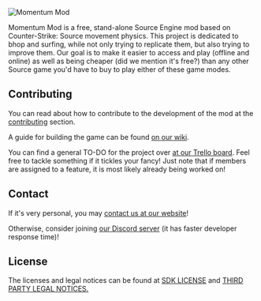 ![Momentum Mod](https://momentum-mod.org/static/images/logo-newer.png)

Momentum Mod is a free, stand-alone Source Engine mod based on Counter-Strike: Source movement physics.
This project is dedicated to bhop and surfing, while not only trying to replicate them, but also trying to improve them. 
Our goal is to make it easier to access and play (offline and online) as well as being cheaper (did we mention it's free?)
than any other Source game you'd have to buy to play either of these game modes.

## Contributing

You can read about how to contribute to the development of the mod
at the [contributing](CONTRIBUTING.md) section.

A guide for building the game can be found [on our wiki](https://github.com/momentum-mod/game/wiki/Building-The-Game).

You can find a general TO-DO for the project over [at our Trello board](https://trello.com/momentum_mod). Feel free to tackle something if it tickles your fancy! Just note that if members are assigned to a feature, it is most likely already being worked on!


## Contact
If it's very personal, you may [contact us at our website](https://momentum-mod.org/contact)! 

Otherwise, consider joining [our Discord server](https://discord.gg/wQWkRb6) (it has faster developer response time)!

## License
The licenses and legal notices can be found at [SDK LICENSE](LICENSE) and [THIRD PARTY LEGAL NOTICES.](thirdpartylegalnotices.txt)
